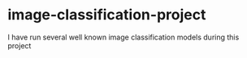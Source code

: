 # image-classification-project
I have run several well known image classification models during this project
